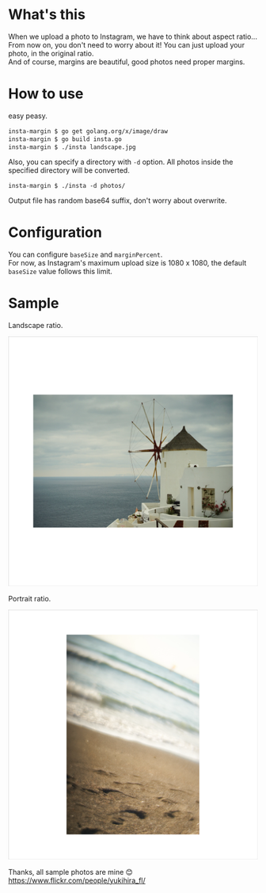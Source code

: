 # What's this
When we upload a photo to Instagram, we have to think about aspect ratio...  
From now on, you don't need to worry about it! You can just upload your photo, in the original ratio.  
And of course, margins are beautiful, good photos need proper margins.

# How to use
easy peasy.
```
insta-margin $ go get golang.org/x/image/draw
insta-margin $ go build insta.go 
insta-margin $ ./insta landscape.jpg 
```

Also, you can specify a directory with `-d` option.
All photos inside the specified directory will be converted.

```
insta-margin $ ./insta -d photos/
```

Output file has random base64 suffix, don't worry about overwrite.

# Configuration
You can configure `baseSize` and `marginPercent`.  
For now, as Instagram's maximum upload size is 1080 x 1080, the default `baseSize` value follows this limit.

# Sample
Landscape ratio.  

<img src="https://github.com/ykhr53/insta-margin/blob/images/land.png" width="650">
  
  

Portrait ratio.  

<img src="https://github.com/ykhr53/insta-margin/blob/images/port.png" width="650">
  

Thanks, all sample photos are mine 😊  
https://www.flickr.com/people/yukihira_fl/